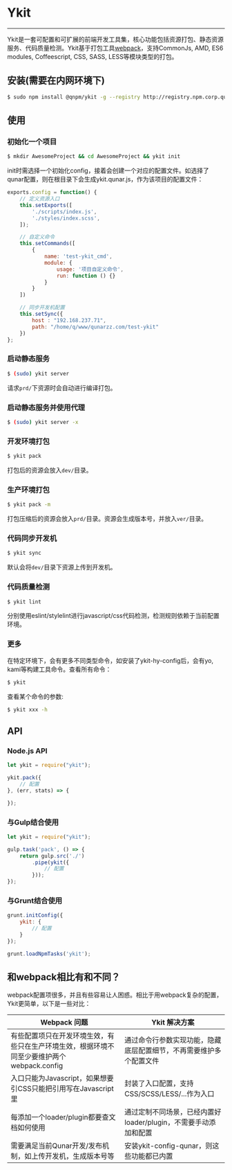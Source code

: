 # Ykit

- - -

Ykit是一套可配置和可扩展的前端开发工具集，核心功能包括资源打包、静态资源服务、代码质量检测。Ykit基于打包工具[webpack][1]，支持CommonJs, AMD, ES6 modules, Coffeescript, CSS, SASS, LESS等模块类型的打包。

## 安装(需要在内网环境下)

```bash
$ sudo npm install @qnpm/ykit -g --registry http://registry.npm.corp.qunar.com/
```

## 使用

### 初始化一个项目

```bash
$ mkdir AwesomeProject && cd AwesomeProject && ykit init
```

init时需选择一个初始化config，接着会创建一个对应的配置文件。如选择了qunar配置，则在根目录下会生成ykit.qunar.js，作为该项目的配置文件：

```javascript
exports.config = function() {
    // 定义资源入口
    this.setExports([
        './scripts/index.js',
        './styles/index.scss',
    ]);

    // 自定义命令
    this.setCommands([
        {
            name: 'test-ykit_cmd',
            module: {
                usage: '项目自定义命令',
                run: function () {}
            }
        }
    ])

    // 同步开发机配置
    this.setSync({
        host : "192.168.237.71",
        path: "/home/q/www/qunarzz.com/test-ykit"
    })
};
```

### 启动静态服务

```bash
$ (sudo) ykit server
```

请求`prd/`下资源时会自动进行编译打包。

### 启动静态服务并使用代理

```bash
$ (sudo) ykit server -x
```

### 开发环境打包

```bash
$ ykit pack
```

打包后的资源会放入`dev/`目录。

### 生产环境打包

```bash
$ ykit pack -m
```

打包压缩后的资源会放入`prd/`目录。资源会生成版本号，并放入`ver/`目录。

### 代码同步开发机

```bash
$ ykit sync
```

默认会将`dev/`目录下资源上传到开发机。

### 代码质量检测

```bash
$ ykit lint
```
分别使用eslint/stylelint进行javascript/css代码检测，检测规则依赖于当前配置环境。

### 更多
在特定环境下，会有更多不同类型命令，如安装了ykit-hy-config后，会有yo, kami等构建工具命令。查看所有命令：

```bash
$ ykit
```

查看某个命令的参数:

```bash
$ ykit xxx -h
```


## API
### Node.js API

```javascript
let ykit = require("ykit");

ykit.pack({
    // 配置
}, (err, stats) => {

});
```

### 与Gulp结合使用

```javascript
let ykit = require("ykit");

gulp.task('pack', () => {
    return gulp.src('./')
        .pipe(ykit({
            // 配置
        }));
});
```

### 与Grunt结合使用

```javascript
grunt.initConfig({
    ykit: {
        // 配置
    }
});

grunt.loadNpmTasks('ykit');
```

## 和webpack相比有和不同？
webpack配置项很多，并且有些容易让人困惑。相比于用webpack复杂的配置，Ykit更简单，以下是一些对比：

| Webpack 问题 | Ykit 解决方案 |  
| ------------ | ------------- |
| 有些配置项只在开发环境生效，有些只在生产环境生效，根据环境不同至少要维护两个webpack.config | 通过命令行参数实现功能，隐藏底层配置细节，不再需要维护多个配置文件
| 入口只能为Javascript，如果想要引CSS只能把引用写在Javascript里 | 封装了入口配置，支持CSS/SCSS/LESS/...作为入口 |
| 每添加一个loader/plugin都要查文档如何使用 | 通过定制不同场景，已经内置好loader/plugin，不需要手动添加和配置 |
| 需要满足当前Qunar开发/发布机制，如上传开发机，生成版本号等 | 安装ykit-config-qunar，则这些功能都已内置 |

  [1]: https://github.com/webpack/webpack
